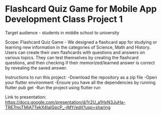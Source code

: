 # Flashcard Quiz Game for Mobile App Development Class Project 1

Target audience - students in middle school to university

Scope: Flashcard Quiz Game - We designed a flashcard app for studying or learning new information in the categories of Science, Math and History. Users can create their own flashcards with questions and answers on various topics. They can test themselves by creating the flashcard questions, and then checking if their memorized/learned answer is correct by revealing the saved answer.

Instructions to run this project: 
-Download the repository as a zip file
-Open your flutter environment
-Ensure you have all the dependencies by running flutter pub get
-Run the project using flutter run

Link to presentation: https://docs.google.com/presentation/d/1r2U_a1HxN3JuHa-TRE7mcTMiA7TekX4laIGpcP_-jMY/edit?usp=sharing


